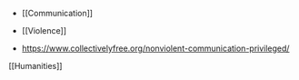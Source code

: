   - [[Communication]]
  - [[Violence]]

  - https://www.collectivelyfree.org/nonviolent-communication-privileged/

[[Humanities]]